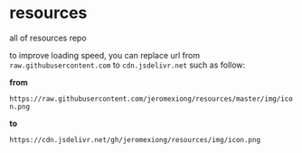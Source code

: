 # resources
all of resources repo

to improve loading speed, you can replace url from `raw.githubusercontent.com` to `cdn.jsdelivr.net`
such as follow:


**from**

`https://raw.githubusercontent.com/jeromexiong/resources/master/img/icon.png`

**to**

`https://cdn.jsdelivr.net/gh/jeromexiong/resources/img/icon.png`
